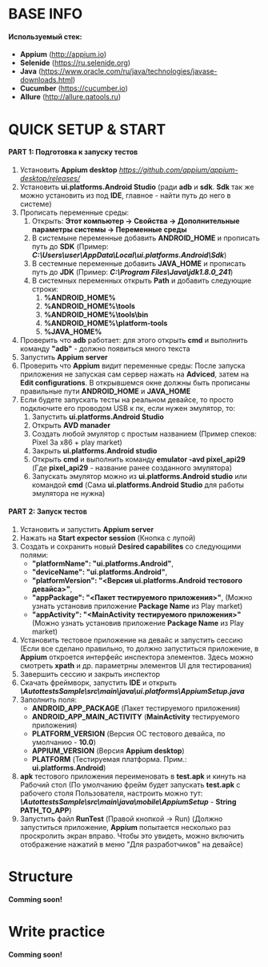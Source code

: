 # ВASE INFO
#### Используемый стек:
* **Appium** (http://appium.io)
* **Selenide** (https://ru.selenide.org)
* **Java** (https://www.oracle.com/ru/java/technologies/javase-downloads.html)
* **Cucumber** (https://cucumber.io)
* **Allure** (http://allure.qatools.ru)

# QUICK SETUP & START

#### PART 1: Подготовка к запуску тестов
1. Установить **Appium desktop** _https://github.com/appium/appium-desktop/releases/_
2. Установить **ui.platforms.Android Studio** (ради **adb** и **sdk**. **Sdk** так же можно установить из под **IDE**, главное - найти путь до него в системе)
3. Прописать переменные среды:
    1. Открыть: **Этот компьютер -> Свойства -> Дополнительные параметры системы -> Переменные среды**
    2. В системыне переменные добавить **ANDROID_HOME** и прописать путь до **SDK** (Пример: ***C:\Users\user\AppData\Local\ui.platforms.Android\Sdk***)
    3. В сестемные переменные добавить **JAVA_HOME** и прописать путь до **JDK** (Пример: ***C:\Program Files\Java\jdk1.8.0_241***)
    4. В системных переменных открыть **Path** и добавить следующие строки: 
        1. **%ANDROID_HOME%**
        2. **%ANDROID_HOME%\tools**
        3. **%ANDROID_HOME%\tools\bin**
        4. **%ANDROID_HOME%\platform-tools**
        5. **%JAVA_HOME%**
4. Проверить что **adb** работает: для этого открыть **cmd** и выполнить команду **"adb"** - должно появиться много текста
5. Запустить **Appium server**
6. Проверить что **Appium** видит переменные среды: После запуска приложения не запуская сам сервер нажать на **Adviced**, затем
на **Edit configurations**. В открывшемся окне должны быть прописаны правильные пути **ANDROID_HOME** и **JAVA_HOME**
7. Если будете запускать тесты на реальном девайсе, то просто подключите его проводом USB к пк, если нужен эмулятор, то:
    1. Запустить **ui.platforms.Android Studio**
    2. Открыть **AVD manader**
    3. Создать любой эмулятор с простым названием (Пример спеков: Pixel 3a x86 + play market)
    4. Закрыть **ui.platforms.Android studio**
    5. Открыть **cmd** и выполнить команду **emulator -avd pixel_api29** (Где **pixel_api29** - название ранее созданного эмулятора)
    6. Запускать эмулятор можно из **ui.platforms.Android studio** или командой **cmd** (Сама **ui.platforms.Android Studio** для работы эмулятора не нужна)
    

#### PART 2: Запуск тестов

1. Установить и запустить **Appium server**
2. Нажать на **Start expector session** (Кнопка с лупой)
3. Создать и сохранить новый **Desired capabilites** со следующими полями:
    * **"platformName": "ui.platforms.Android"**,
    * **"deviceName": "ui.platforms.Android"**,
    * **"platformVersion": "<Версия ui.platforms.Android тестового девайса>"**,
    * **"appPackage": "<Пакет тестируемого приложения>"**, (Можно узнать установив приложение **Package Name** из Play market)
    * **"appActivity": "<MainActivity тестируемого приложения>"** (Можно узнать установив приложение **Package Name** из Play market)
4. Установить тестовое приложение на девайс и запустить сессию 
(Если все сделано правильно, то должно запуститься приложение, в **Appium** откроется интерфейс инспектора элементов. 
Здесь можно смотреть **xpath** и др. параметрны элементов UI для тестирования)
5. Завершить сессию и закрыть инспектор
6. Скачать фреймворк, запустить **IDE** и открыть ***\AutottestsSample\src\main\java\ui.platforms\AppiumSetup.java***
7. Заполнить поля: 
    * **ANDROID_APP_PACKAGE** (Пакет тестируемого приложения)
    * **ANDROID_APP_MAIN_ACTIVITY** (**MainActivity** тестируемого приложения)
    * **PLATFORM_VERSION** (Версия ОС тестового девайса, по умолчанию - **10.0**)
    * **APPIUM_VERSION** (Версия **Appium desktop**)
    * **PLATFORM** (Тестируемая платформа. Прим.: **ui.platforms.Android**)
8. **apk** тестового приложения переименовать в **test.apk** и кинуть на Рабочий стол (По умолчанию фрейм будет запускать **test.apk**
с рабочего столя Пользователя, настроить можно тут: ***\AutottestsSample\src\main\java\mobile\AppiumSetup*** - **String PATH_TO_APP**)
9. Запустить файл **RunTest** (Правой кнопкой -> Run) (Должно запуститься приложение, **Appium** попытается несколько раз проскролить экран вправо. 
Чтобы это увидеть, можно включить отображение нажатий в меню "Для разработчиков" на девайсе)

# Structure
#### Comming soon!
# Write practice
#### Comming soon!